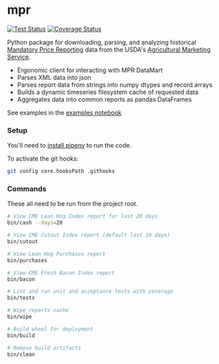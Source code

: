 mpr
===
[![Test Status](https://github.com/gumballhead/mpr/workflows/tests/badge.svg)](https://github.com/gumballhead/mpr/actions?query=workflow%3Atests)
[![Coverage Status](https://coveralls.io/repos/github/gumballhead/mpr/badge.svg?branch=master)](https://coveralls.io/github/gumballhead/mpr?branch=master)

Python package for downloading, parsing, and analyzing historical [Mandatory Price Reporting](https://mpr.datamart.ams.usda.gov/) data from the USDA's [Agricultural Marketing Service](https://www.ams.usda.gov/).

- Ergonomic client for interacting with MPR DataMart
- Parses XML data into json
- Parses report data from strings into numpy dtypes and record arrays
- Builds a dynamic timeseries filesystem cache of requested data
- Aggregates data into common reports as pandas DataFrames 

See examples in the [examples notebook](examples.ipynb)

### Setup
You'll need to [install pipenv](https://github.com/pypa/pipenv#installation) to run the code.

To activate the git hooks:
```bash 
git config core.hooksPath .githooks
```

### Commands
These all need to be run from the project root.

```bash
# View CME Lean Hog Index report for last 20 days
bin/cash --days=20

# View CME Cutout Index report (default last 10 days)
bin/cutout

# View Lean Hog Purchases report
bin/purchases

# View CME Fresh Bacon Index report
bin/bacon

# Lint and run unit and acceptance tests with coverage
bin/tests

# Wipe reports cache
bin/wipe

# Build wheel for deployment
bin/build

# Remove build artifacts
bin/clean
```
